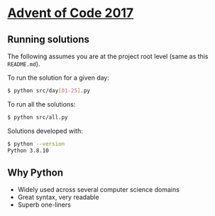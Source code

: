 # [Advent of Code 2017](https://adventofcode.com/2017)

## Running solutions

The following assumes you are at the project root level (same as this `README.md`).

To run the solution for a given day:

```bash
$ python src/day[01-25].py
```

To run all the solutions:

```bash
$ python src/all.py
```

Solutions developed with:

```bash
$ python --version
Python 3.8.10
```

## Why Python

- Widely used across several computer science domains
- Great syntax, very readable
- Superb one-liners
